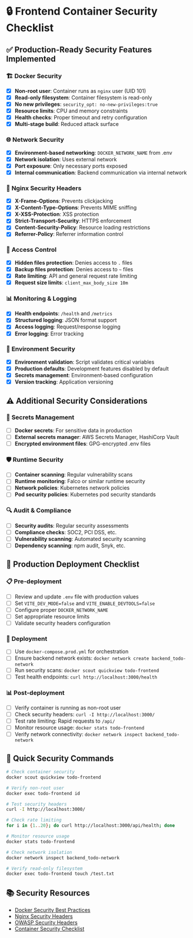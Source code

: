 # 🔒 Frontend Container Security Checklist

## ✅ **Production-Ready Security Features Implemented**

### 🏗️ **Docker Security**
- [x] **Non-root user**: Container runs as `nginx` user (UID 101)
- [x] **Read-only filesystem**: Container filesystem is read-only
- [x] **No new privileges**: `security_opt: no-new-privileges:true`
- [x] **Resource limits**: CPU and memory constraints
- [x] **Health checks**: Proper timeout and retry configuration
- [x] **Multi-stage build**: Reduced attack surface

### 🌐 **Network Security**
- [x] **Environment-based networking**: `DOCKER_NETWORK_NAME` from .env
- [x] **Network isolation**: Uses external network
- [x] **Port exposure**: Only necessary ports exposed
- [x] **Internal communication**: Backend communication via internal network

### 🔐 **Nginx Security Headers**
- [x] **X-Frame-Options**: Prevents clickjacking
- [x] **X-Content-Type-Options**: Prevents MIME sniffing
- [x] **X-XSS-Protection**: XSS protection
- [x] **Strict-Transport-Security**: HTTPS enforcement
- [x] **Content-Security-Policy**: Resource loading restrictions
- [x] **Referrer-Policy**: Referrer information control

### 🚫 **Access Control**
- [x] **Hidden files protection**: Denies access to `.` files
- [x] **Backup files protection**: Denies access to `~` files
- [x] **Rate limiting**: API and general request rate limiting
- [x] **Request size limits**: `client_max_body_size 10m`

### 📊 **Monitoring & Logging**
- [x] **Health endpoints**: `/health` and `/metrics`
- [x] **Structured logging**: JSON format support
- [x] **Access logging**: Request/response logging
- [x] **Error logging**: Error tracking

### 🔧 **Environment Security**
- [x] **Environment validation**: Script validates critical variables
- [x] **Production defaults**: Development features disabled by default
- [x] **Secrets management**: Environment-based configuration
- [x] **Version tracking**: Application versioning

## ⚠️ **Additional Security Considerations**

### 🔑 **Secrets Management**
- [ ] **Docker secrets**: For sensitive data in production
- [ ] **External secrets manager**: AWS Secrets Manager, HashiCorp Vault
- [ ] **Encrypted environment files**: GPG-encrypted .env files

### 🛡️ **Runtime Security**
- [ ] **Container scanning**: Regular vulnerability scans
- [ ] **Runtime monitoring**: Falco or similar runtime security
- [ ] **Network policies**: Kubernetes network policies
- [ ] **Pod security policies**: Kubernetes pod security standards

### 🔍 **Audit & Compliance**
- [ ] **Security audits**: Regular security assessments
- [ ] **Compliance checks**: SOC2, PCI DSS, etc.
- [ ] **Vulnerability scanning**: Automated security scanning
- [ ] **Dependency scanning**: npm audit, Snyk, etc.

## 🚀 **Production Deployment Checklist**

### 📋 **Pre-deployment**
- [ ] Review and update `.env` file with production values
- [ ] Set `VITE_DEV_MODE=false` and `VITE_ENABLE_DEVTOOLS=false`
- [ ] Configure proper `DOCKER_NETWORK_NAME`
- [ ] Set appropriate resource limits
- [ ] Validate security headers configuration

### 🔧 **Deployment**
- [ ] Use `docker-compose.prod.yml` for orchestration
- [ ] Ensure backend network exists: `docker network create backend_todo-network`
- [ ] Run security scans: `docker scout quickview todo-frontend`
- [ ] Test health endpoints: `curl http://localhost:3000/health`

### 📊 **Post-deployment**
- [ ] Verify container is running as non-root user
- [ ] Check security headers: `curl -I http://localhost:3000/`
- [ ] Test rate limiting: Rapid requests to `/api/`
- [ ] Monitor resource usage: `docker stats todo-frontend`
- [ ] Verify network connectivity: `docker network inspect backend_todo-network`

## 🔧 **Quick Security Commands**

```bash
# Check container security
docker scout quickview todo-frontend

# Verify non-root user
docker exec todo-frontend id

# Test security headers
curl -I http://localhost:3000/

# Check rate limiting
for i in {1..20}; do curl http://localhost:3000/api/health; done

# Monitor resource usage
docker stats todo-frontend

# Check network isolation
docker network inspect backend_todo-network

# Verify read-only filesystem
docker exec todo-frontend touch /test.txt
```

## 📚 **Security Resources**

- [Docker Security Best Practices](https://docs.docker.com/develop/dev-best-practices/)
- [Nginx Security Headers](https://developer.mozilla.org/en-US/docs/Web/HTTP/Headers)
- [OWASP Security Headers](https://owasp.org/www-project-secure-headers/)
- [Container Security Checklist](https://cheatsheetseries.owasp.org/cheatsheets/Docker_Security_Cheat_Sheet.html) 